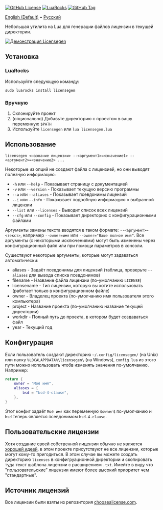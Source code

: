 [![GitHub License](https://img.shields.io/github/license/botantony/licensegen)](https://spdx.org/licenses/BSD-4-Clause.html)
[![LuaRocks](https://img.shields.io/luarocks/v/botantony/licensegen)](https://luarocks.org/modules/botantony/licensegen)
[![GitHub Tag](https://img.shields.io/github/v/tag/botantony/licensegen)](https://github.com/botantony/licensegen/tags)

[English (Default)](../README.md) • [Русский](ru.md)

Небольшая утилита на Lua для генерации файлов лицензии в текущей директории.

[![Демонстрация Licensegen](https://asciinema.org/a/05VjCIvSHRufPjatfqNhREZfT.svg)](https://asciinema.org/a/05VjCIvSHRufPjatfqNhREZfT)

## Установка
### LuaRocks
Используйте следующую команду:
```console
sudo luarocks install licensegen
```

### Вручную
1. Склонируйте проект
2. (опционально) Добавьте директорию с проектом в вашу переменную `$PATH`
3. Используйте `licensegen` или `lua licensegen.lua`

## Использование
```console
licensegen <название лицензии> --<аргумент1>=<значение1> --<аргумент2>=<значение2> ...
```

Некоторые из опций не создают файла с лицензией, но они выводят полезную информацию:
- `-h` или `--help` - Показывает страницу с документацией
- `-v` или `--version` - Показывает текущую версию программы
- `--a` или `--aliases` - Показывает псевдонимы лицензий
- `--i` или `--info` - Показывает подробную информацию о выбранной лицензии
- `--list` или `--licenses` - Выводит список всех лицензий
- `--cfg` или `--config` - Показывает директорию с конфигурационными файлами

Аргументы замены текста вводятся в таком формате: `--<аргумент>=<текст>`, например `--owner=имя` или `--owner="Ваше полное имя"`. Все аргументы (с некоторыми исключениями) могут быть изменены через конфигурационный файл или при помощи параметров в консоли.

Существуют некоторые аргументы, которые могут задаваться автоматически:
- aliases - Задаёт псевдонимы для лицензий (таблица, проверьте `--aliases` для вывода списка псевдонимов)
- filename - Название файла лицензии (по-умолчанию `LICENSE`)
- licensename - Тип лицензии, которую вы хотите использовать (работает только в конфигурационном файле)
- owner - Владелец проекта (по-умолчанию имя пользователя этого компьютера)
- project - Название проекта (по-умолчанию название текущей директории)
- workdir - Полный путь до проекта, в котором будет создаваться файл
- year - Текущий год

## Конфигурация
Если пользователь создают директорию `~/.config/licensegen/` (на Unix) или папку `%LOCALAPPDATA%\licensegen\` (на Windows), `config.lua` из этого пути можно использовать чтобв изменять значения по-умолчанию. Например:
```lua
return {
    owner = "Моё имя",
    aliases = {
        bsd = "bsd-4-clause",
    },
}
```
Этот конфиг задаёт `Моё имя` как переменную `$owner$` по-умолчанию и `bsd` теперь является псевдонимом `bsd-4-clause`.

## Пользовательские лицензии
Хотя создание своей собственной лицензии обычно не является [хорошей идеей](https://ben.balter.com/2016/08/01/why-you-shouldnt-write-your-own-open-source-license/), в этом проекте присутствуют не все лицензии, которые могут кому-то пригодиться. В этом случае вы можете создать директорию `licenses` в конфигруационной директории и скопировать туда текст шаблона лицензии с расширением `.txt`. Имейте в виду что "пользовательские" лицензии имеют более высокий приоритет чем "стандартные".

## Источник лицензий
Все лицензии были взяты из репозитория [choosealicense.com](https://github.com/github/choosealicense.com).
